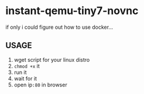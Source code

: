 # instant-qemu-tiny7-novnc
if only i could figure out how to use docker...

## USAGE
1. wget script for your linux distro
2. `chmod +x` it
3. run it
4. wait for it
5. open ip`:80` in browser
